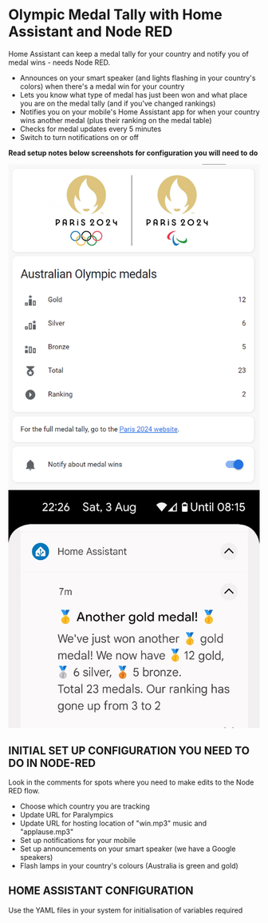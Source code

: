 # Olympic Medal Tally with Home Assistant and Node RED
Home Assistant can keep a medal tally for your country and notify you of medal wins - needs Node RED.

- Announces on your smart speaker (and lights flashing in your country's colors) when there's a medal win for your country
- Lets you know what type of medal has just been won and what place you are on the medal tally (and if you've changed rankings)
- Notifies you on your mobile's Home Assistant app for when your country wins another medal (plus their ranking on the medal table)
- Checks for medal updates every 5 minutes
- Switch to turn notifications on or off

**Read setup notes below screenshots for configuration you will need to do**

<img src="https://github.com/enzymes/home_assistant_olympic_medal_tally/blob/main/olympic_medal_tally.png">

<img src="https://github.com/enzymes/home_assistant_olympic_medal_tally/blob/main/olympic_medal_notification.png">

## INITIAL SET UP CONFIGURATION YOU NEED TO DO IN NODE-RED

Look in the comments for spots where you need to make edits to the Node RED flow.

- Choose which country you are tracking
- Update URL for Paralympics
- Update URL for hosting location of "win.mp3" music and "applause.mp3"
- Set up notifications for your mobile
- Set up announcements on your smart speaker (we have a Google speakers)
- Flash lamps in your country's colours (Australia is green and gold)

## HOME ASSISTANT CONFIGURATION

Use the YAML files in your system for initialisation of variables required 

